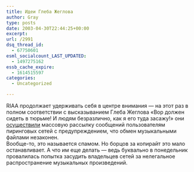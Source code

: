 ```yaml
---
title: Идеи Глеба Жеглова
author: Gray
type: posts
date: 2003-04-30T22:44:25+00:00
excerpt:
url: /2991
dsq_thread_id:
  - 67750601
esml_socialcount_LAST_UPDATED:
  - 1497275162
essb_cache_expire:
  - 1614515597
categories:
  - Uncategorized

---
```








RIAA продолжает удерживать себя в центре внимания &#8212; на этот раз в полном соответствии с высказыванием Глеба Жеглова &#171;Вор должен сидеть в тюрьме! И людям безразлично, как я его туда засажу!&#187; они <a href="http://www.wired.com/news/digiwood/0,1412,58676,00.html" target="_blank">осуществили</a> массовую рассылку сообщений пользователям пиринговых сетей с предупреждением, что обмен музыкальными файлами незаконен.  
Вообще-то, это называется спамом. Но борцов за копирайт это мало останавливает. А что им еще делать &#8212; ведь буквально в понедельник провалилась попытка засудить владельцев сетей за нелегальное распространение музыкальных произведений.